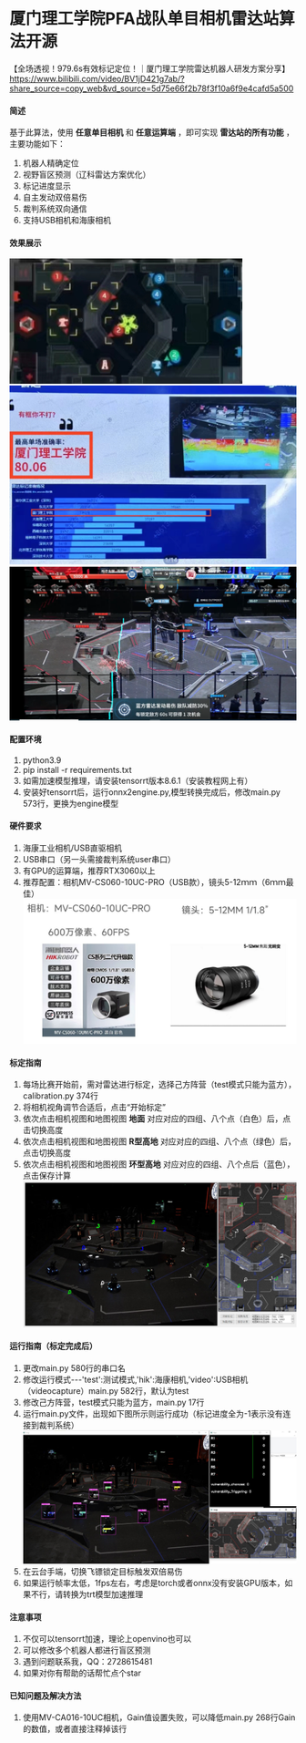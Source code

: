 # 厦门理工学院PFA战队单目相机雷达站算法开源
【全场透视！979.6s有效标记定位！｜厦门理工学院雷达机器人研发方案分享】 https://www.bilibili.com/video/BV1jD421g7ab/?share_source=copy_web&vd_source=5d75e66f2b78f3f10a6f9e4cafd5a500
#### 简述

基于此算法，使用 **任意单目相机** 和 **任意运算端** ，即可实现 **雷达站的所有功能** ，主要功能如下：
1. 机器人精确定位
2. 视野盲区预测（辽科雷达方案优化）
3. 标记进度显示
4. 自主发动双倍易伤
5. 裁判系统双向通信
6. 支持USB相机和海康相机

#### 效果展示

![全场高亮](images/image4.jpg)
![南部雷达](images/image1.jpg)
![双倍易伤](images/image2.png)


#### 配置环境
1.  python3.9
2.  pip install -r requirements.txt 
3.  如需加速模型推理，请安装tensorrt版本8.6.1（安装教程网上有）
4.  安装好tensorrt后，运行onnx2engine.py,模型转换完成后，修改main.py 573行，更换为engine模型

#### 硬件要求
1. 海康工业相机/USB直驱相机
2. USB串口（另一头需接裁判系统user串口）
3. 有GPU的运算端，推荐RTX3060以上
4. 推荐配置：相机MV-CS060-10UC-PRO（USB款），镜头5-12ｍｍ（6ｍｍ最佳）
![输入图片说明](images/image6.JPG)


#### 标定指南
1. 每场比赛开始前，需对雷达进行标定，选择己方阵营（test模式只能为蓝方），calibration.py 374行
2. 将相机视角调节合适后，点击“开始标定”
3. 依次点击相机视图和地图视图 **地面** 对应对应的四组、八个点（白色）后，点击切换高度
4. 依次点击相机视图和地图视图 **R型高地** 对应对应的四组、八个点（绿色）后，点击切换高度
5. 依次点击相机视图和地图视图 **环型高地** 对应对应的四组、八个点后（蓝色），点击保存计算
![标定演示](images/calibration.JPG)


#### 运行指南（标定完成后）
1. 更改main.py 580行的串口名
2. 修改运行模式---'test':测试模式,'hik':海康相机,'video':USB相机（videocapture）main.py 582行，默认为test
3. 修改己方阵营，test模式只能为蓝方，main.py 17行
4. 运行main.py文件，出现如下图所示则运行成功（标记进度全为-1表示没有连接到裁判系统）
![运行图例](images/image3.JPG)
5. 在云台手端，切换飞镖锁定目标触发双倍易伤
6. 如果运行帧率太低，1fps左右，考虑是torch或者onnx没有安装GPU版本，如果不行，请转换为trt模型加速推理



#### 注意事项
1. 不仅可以tensorrt加速，理论上openvino也可以
2. 可以修改多个机器人都进行盲区预测
3. 遇到问题联系我，QQ：2728615481
4. 如果对你有帮助的话帮忙点个star

#### 已知问题及解决方法
1. 使用MV-CA016-10UC相机，Gain值设置失败，可以降低main.py 268行Gain的数值，或者直接注释掉该行


